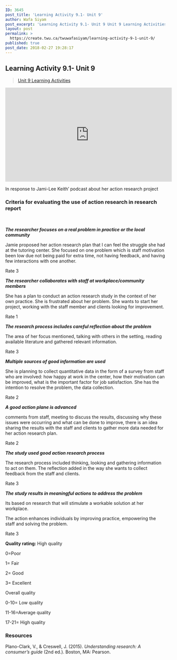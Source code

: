 ```yaml
---
ID: 3645
post_title: 'Learning Activity 9.1- Unit 9'
author: Wafa Siyam
post_excerpt: 'Learning Activity 9.1- Unit 9 Unit 9 Learning Activities In response to Jami-Lee Keith&rsquo; podcast about her action research project Criteria for evaluating the use of action research in research report &nbsp; The researcher focuses on a real problem in practice or the local community Jamie proposed her action research plan that I can feel &hellip; <p><a href="https://create.twu.ca/twuwafasiyam/learning-activity-9-1-unit-9/">Continue reading<span> "Learning Activity 9.1- Unit 9"</span></a></p>'
layout: post
permalink: >
  https://create.twu.ca/twuwafasiyam/learning-activity-9-1-unit-9/
published: true
post_date: 2018-02-27 19:28:17
---
```

<h2><strong>Learning Activity 9.1- Unit 9</strong></h2>

<blockquote class="wp-embedded-content" data-secret="ooVBONMSxR"><a href="https://create.twu.ca/ldrs591/unit-9-learning-activities/">Unit 9 Learning Activities</a></p></blockquote>



<iframe class="wp-embedded-content" sandbox="allow-scripts" security="restricted" src="https://create.twu.ca/ldrs591/unit-9-learning-activities/embed/#?secret=ooVBONMSxR" data-secret="ooVBONMSxR" width="525" height="296" title="&#8220;Unit 9 Learning Activities&#8221; &#8212; Leadership 591: Scholarly Inquiry" frameborder="0" marginwidth="0" marginheight="0" scrolling="no"></iframe>

In response to Jami-Lee Keith&#8217; podcast about her action research project

<h3><strong>Criteria for evaluating the use of action research in research report</strong></h3>

<strong> </strong>

<strong><em>The researcher focuses on a real problem in practice or the local community</em></strong>

Jamie proposed her action research plan that I can feel the struggle she had at the tutoring center. She focused on one problem which is staff motivation been low due not being paid for extra time, not having feedback, and having few interactions with one another.

Rate 3

<strong><em>The researcher collaborates with staff at workplace/community members</em></strong>

She has a plan to conduct an action research study in the context of her own practice. She is frustrated about her problem. She wants to start her project, working with the staff member and clients looking for improvement.

Rate 1

<strong><em>The research process includes careful reflection about the problem </em></strong>

The area of her focus mentioned, talking with others in the setting, reading available literature and gathered relevant information.

Rate 3

<em><strong>Multiple sources of good information are used</strong></em>

She is planning to collect quantitative data in the form of a survey from staff who are involved: how happy at work in the center, how their motivation can be improved, what is the important factor for job satisfaction. She has the intention to resolve the problem, the data collection.

Rate 2

<strong><em>A good action plane is advanced</em></strong>

comments from staff, meeting to discuss the results, discussing why these issues were occurring and what can be done to improve, there is an idea sharing the results with the staff and clients to gather more data needed for her action research plan.

Rate 2

<strong><em>The study used good action research process</em></strong>

The research process included thinking, looking and gathering information to act on them. The reflection added in the way she wants to collect feedback from the staff and clients.

Rate 3

<strong><em>The study results in meaningful actions to address the problem </em></strong>

Its based on research that will stimulate a workable solution at her workplace.

The action enhances individuals by improving practice, empowering the staff and solving the problem.

Rate 3

<strong>Quality rating: </strong>High quality

0=Poor

1= Fair

2= Good

3= Excellent

Overall quality

0-10= Low quality

11-16=Average quality

17-21= High quality

<h3><strong>Resources</strong></h3>

Plano-Clark, V., &amp; Creswell, J. (2015). <em>Understanding research: A consumer’s guide</em> (2nd ed.). Boston, MA: Pearson.
